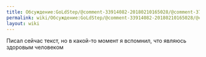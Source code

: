 ```yaml
---
title: Обсуждение:GoLdStep/@comment-33914082-20180210165028/@comment-37.78.214.124-20180211174200
permalink: wiki/Обсуждение:GoLdStep/@comment-33914082-20180210165028/@comment-37.78.214.124-20180211174200/
layout: wiki
---
```


Писал сейчас текст, но в какой-то момент я вспомнил, что являюсь
здоровым человеком

